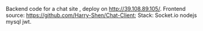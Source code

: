 Backend code for a chat site , deploy on http://39.108.89.105/.
Frontend source: https://github.com/Harry-Shen/Chat-Client;
Stack: Socket.io nodejs mysql jwt.
